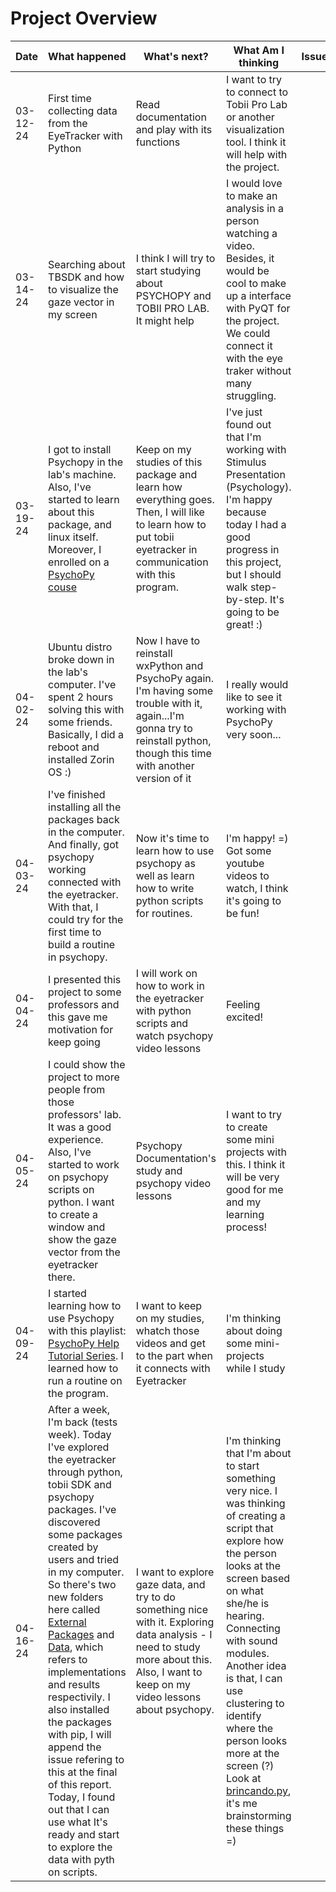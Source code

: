 # Project Overview
| Date | What happened | What's next? | What Am I thinking | Issues |
| ---- | ---- | --- | --- | --- |
| 03-12-24 | First time collecting data from the EyeTracker with Python| Read documentation and play with its functions | I want to try to connect to Tobii Pro Lab or another visualization tool. I think it will help with the project. 
| 03-14-24 | Searching about TBSDK and how to visualize the gaze vector in my screen| I think I will try to start studying about PSYCHOPY and TOBII PRO LAB. It might help | I would love to make an analysis in a person watching a video. Besides, it would be cool to make up a interface with PyQT for the project. We could connect it with the eye traker without many struggling.
| 03-19-24 | I got to install Psychopy in the lab's machine. Also, I've started to learn about this package, and linux itself. Moreover, I enrolled on a [PsychoPy couse](https://www.djmannion.net/psych_programming/vision/index.html) | Keep on my studies of this package and learn how everything goes. Then, I will like to learn how to put tobii eyetracker in communication with this program. | I've just found out that I'm working with Stimulus Presentation (Psychology). I'm happy because today I had a good progress in this project, but I should walk step-by-step. It's going to be great! :) |
| 04-02-24 | Ubuntu distro broke down in the lab's computer. I've spent 2 hours solving this with some friends. Basically, I did a reboot and installed Zorin OS :) | Now I have to reinstall wxPython and PsychoPy again. I'm having some trouble with it, again...I'm gonna try to reinstall python, though this time with another version of it | I really would like to see it working with PsychoPy very soon... |
| 04-03-24 | I've finished installing all the packages back in the computer. And finally, got psychopy working connected with the eyetracker. With that, I could try for the first time to build a routine in psychopy. | Now it's time to learn how to use psychopy as well as learn how to write python scripts for routines. | I'm happy! =) Got some youtube videos to watch, I think it's going to be fun!| 
| 04-04-24 | I presented this project to some professors and this gave me motivation for keep going | I will work on how to work in the eyetracker with python scripts and watch psychopy video lessons | Feeling excited! |
| 04-05-24 | I could show the project to more people from those professors' lab. It was a good experience. Also, I've started to work on psychopy scripts on python. I want to create a window and show the gaze vector from the eyetracker there. | Psychopy Documentation's study and psychopy video lessons | I want to try to create some mini projects with this. I think it will be very good for me and my learning process! |  
| 04-09-24 | I started learning how to use Psychopy with this playlist: [PsychoPy Help Tutorial Series](https://www.youtube.com/playlist?list=PL6PJquR5BWXllUt585cRJWcRTly55iXTm). I learned how to run a routine on the program. | I want to keep on my studies, whatch those videos and get to the part when it connects with Eyetracker | I'm thinking about doing some mini-projects while I study | 
| 04-16-24 | After a week, I'm back (tests week). Today I've explored the eyetracker through python, tobii SDK and psychopy packages. I've discovered some packages created by users and tried in my computer. So there's two new folders here called [External Packages](/external_packages) and [Data](/data), which refers to implementations and results respectivily. I also installed the packages with pip, I will append the issue refering to this at the final of this report. Today, I found out that I can use what It's ready and start to explore the data with pyth on scripts. | I want to explore gaze data, and try to do something nice with it. Exploring data analysis - I need to study more about this. Also, I want to keep on my video lessons about psychopy. | I'm thinking that I'm about to start something very nice. I was thinking of creating a script that explore how the person looks at the screen based on what she/he is hearing. Connecting with sound modules. Another idea is that, I can use clustering to identify where the person looks more at the screen (?) Look at [brincando.py](/data/shiroyang/brincando.py), it's me brainstorming these things =) |